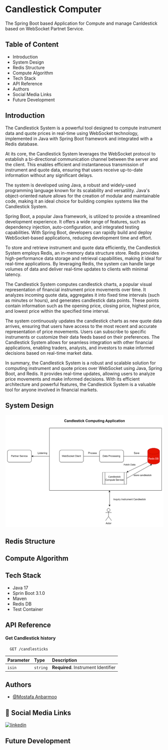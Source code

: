 
# Candlestick Computer

The Spring Boot based Application for Compute and manage Canldestick based on WebSocket Partnet Service.


## Table of Content
- Introduction
- System Design
- Redis Structure
- Compute Algorithm
- Tech Stack
- API Reference
- Authors
- Social Media Links
- Future Development
## Introduction
The Candlestick System is a powerful tool designed to compute instrument data and quote prices in real-time using WebSocket technology, implemented in Java with Spring Boot framework and integrated with a Redis database.

At its core, the Candlestick System leverages the WebSocket protocol to establish a bi-directional communication channel between the server and the client. This enables efficient and instantaneous transmission of instrument and quote data, ensuring that users receive up-to-date information without any significant delays.

The system is developed using Java, a robust and widely-used programming language known for its scalability and versatility. Java's object-oriented nature allows for the creation of modular and maintainable code, making it an ideal choice for building complex systems like the Candlestick System.

Spring Boot, a popular Java framework, is utilized to provide a streamlined development experience. It offers a wide range of features, such as dependency injection, auto-configuration, and integrated testing capabilities. With Spring Boot, developers can rapidly build and deploy WebSocket-based applications, reducing development time and effort.

To store and retrieve instrument and quote data efficiently, the Candlestick System employs Redis, an in-memory data structure store. Redis provides high-performance data storage and retrieval capabilities, making it ideal for real-time applications. By leveraging Redis, the system can handle large volumes of data and deliver real-time updates to clients with minimal latency.

The Candlestick System computes candlestick charts, a popular visual representation of financial instrument price movements over time. It analyzes incoming quote data, aggregates it into fixed time intervals (such as minutes or hours), and generates candlestick data points. These points contain information such as the opening price, closing price, highest price, and lowest price within the specified time interval.

The system continuously updates the candlestick charts as new quote data arrives, ensuring that users have access to the most recent and accurate representation of price movements. Users can subscribe to specific instruments or customize their data feeds based on their preferences. The Candlestick System allows for seamless integration with other financial applications, enabling traders, analysts, and investors to make informed decisions based on real-time market data.

In summary, the Candlestick System is a robust and scalable solution for computing instrument and quote prices over WebSocket using Java, Spring Boot, and Redis. It provides real-time updates, allowing users to analyze price movements and make informed decisions. With its efficient architecture and powerful features, the Candlestick System is a valuable tool for anyone involved in financial markets.
## System Design

![img.png](img.png)


## Redis Structure
## Compute Algorithm
## Tech Stack
- Java 17
- Sprin Boot 3.1.0
- Maven
- Redis DB
- Test Container

## API Reference

#### Get Candlestick history

```http
  GET /candlesticks
```

| Parameter | Type     | Description                |
| :-------- | :------- | :------------------------- |
| `isin` | `string` | **Required**. Instrument Identifier |



## Authors

- [@Mostafa Anbarmoo](https://www.github.com/java-class)


## 🔗 Social Media Links
[![linkedin](https://img.shields.io/badge/linkedin-0A66C2?style=for-the-badge&logo=linkedin&logoColor=white)](https://www.linkedin.com/in/mostafa-anbarmoo)


## Future Development